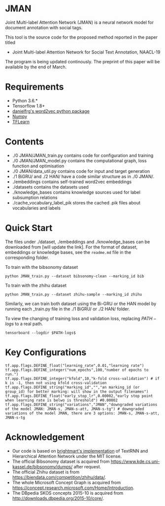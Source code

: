 # JMAN
Joint Multi-label Attention Network (JMAN) is a neural network model for document annotation with social tags.

This tool is the source code for the proposed method reported in the paper titled
* Joint Multi-label Attention Network for Social Text Annotation, NAACL-19

The program is being updated continously.
The preprint of this paper will be available by the end of March.

# Requirements
* Python 3.6.*
* Tensorflow 1.8+
* [danielfrg's word2vec python package](https://github.com/danielfrg/word2vec)
* [Numpy](http://www.numpy.org/)
* [TFLearn](http://tflearn.org/)

# Contents
* ./0 JMAN/JMAN_train.py contains code for configuration and training
* ./0 JMAN/JMAN_model.py contains the computational graph, loss function and optimisation
* ./0 JMAN/data_util.py contains code for input and target generation
* ./1 BiGRU/ and ./2 HAN/ have a code similar structure as in ./0 JMAN/.
* ./embeddings contains self-trained word2vec embeddings
* ./datasets contains the datasets used
* ./knowledge_bases contains knowledge sources used for label subsumption relations
* ./cache_vocabulary_label_pik stores the cached .pik files about vocabularies and labels

# Quick Start
The files under ./dataset, ./embeddings and ./knowledge_bases can be downloaded from [will update the link]. For the format of dataset, embeddings or knowledge bases, see the ```readme.md``` file in the corresponding folder.

To train with the bibsonomy dataset
```
python JMAN_train.py --dataset bibsonomy-clean --marking_id bib
```

To train with the zhihu dataset
```
python JMAN_train.py --dataset zhihu-sample --marking_id zhihu
```

Similarly, we can train both dataset using the Bi-GRU or the HAN model by running each \_train.py file in the ./1 BiGRU/ or ./2 HAN/ folder.

To view the changing of training loss and validation loss, replacing $PATH-logs$ to a real path.
```
tensorboard --logdir $PATH-logs$
```

# Key Configurations
```
tf.app.flags.DEFINE_float("learning_rate",0.01,"learning rate")
tf.app.flags.DEFINE_integer("num_epochs",100,"number of epochs to run.")
tf.app.flags.DEFINE_integer("kfold",10,"k-fold cross-validation") # if k is -1, then not using kfold cross-validation
tf.app.flags.DEFINE_string("marking_id","","an marking_id (or group_id) for better marking: will show in the output filenames")
tf.app.flags.DEFINE_float("early_stop_lr",0.00002,"early stop point when learning rate is belwo is threshold") #0.00002
tf.app.flags.DEFINE_string("variations","JMAN","downgraded variations of the model JMAN: JMAN-s, JMAN-s-att, JMAN-s-tg") # downgraded variations of the model JMAN, there are 3 options: JMAN-s, JMAN-s-att, JMAN-s-tg
```

# Acknowledgement
* Our code is based on [brightmart's implementation](https://github.com/brightmart/text_classification) of TextRNN and Hierarchical Attention Network under the MIT license.
* The official Bibsonomy dataset is acquired from https://www.kde.cs.uni-kassel.de/bibsonomy/dumps/ after request.
* The official Zhihu dataset is from https://biendata.com/competition/zhihu/data/.
* The whole Microsoft Concept Graph is acquired from https://concept.research.microsoft.com/Home/Introduction.
* The DBpedia SKOS concepts 2015-10 is acquired from http://downloads.dbpedia.org/2015-10/core/.
